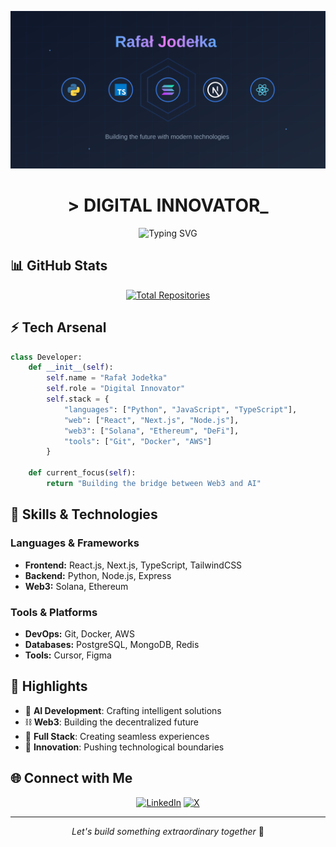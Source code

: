 <div align="center">
  
![Banner](./banner.svg)

# > DIGITAL INNOVATOR_

![Typing SVG](https://readme-typing-svg.demolab.com?font=Fira+Code&pause=1000&color=00FF00&center=true&vCenter=true&width=435&lines=Full+Stack+Developer;AI+Enthusiast;Web3+Explorer;Innovation+Architect)

</div>

## 📊 GitHub Stats
<div align="center">

[![Total Repositories](https://custom-icon-badges.demolab.com/badge/Total%20Repos-156-blue?style=for-the-badge&logo=repo)](https://github.com/ChefJodlak:?tab=repositories)

</div>

## ⚡ Tech Arsenal

```python
class Developer:
    def __init__(self):
        self.name = "Rafał Jodełka"
        self.role = "Digital Innovator"
        self.stack = {
            "languages": ["Python", "JavaScript", "TypeScript"],
            "web": ["React", "Next.js", "Node.js"],
            "web3": ["Solana", "Ethereum", "DeFi"],
            "tools": ["Git", "Docker", "AWS"]
        }
    
    def current_focus(self):
        return "Building the bridge between Web3 and AI"
```

## 🚀 Skills & Technologies

### Languages & Frameworks
- **Frontend:** React.js, Next.js, TypeScript, TailwindCSS
- **Backend:** Python, Node.js, Express
- **Web3:** Solana, Ethereum

### Tools & Platforms
- **DevOps:** Git, Docker, AWS
- **Databases:** PostgreSQL, MongoDB, Redis
- **Tools:** Cursor, Figma

## 🌟 Highlights

- 🤖 **AI Development**: Crafting intelligent solutions
- ⛓️ **Web3**: Building the decentralized future
- 🚀 **Full Stack**: Creating seamless experiences
- 🔮 **Innovation**: Pushing technological boundaries

</div>

## 🌐 Connect with Me

<div align="center">

[![LinkedIn](https://img.shields.io/badge/LinkedIn-0077B5?style=for-the-badge&logo=linkedin&logoColor=white)](https://www.linkedin.com/in/rafa%C5%82-jode%C5%82ka-7a8713142/)
[![X](https://img.shields.io/badge/Twitter-1DA1F2?style=for-the-badge&logo=x&logoColor=white)](https://x.com/jodlak_)

</div>

---
<div align="center">
    <i>Let's build something extraordinary together</i> 🚀
</div>
